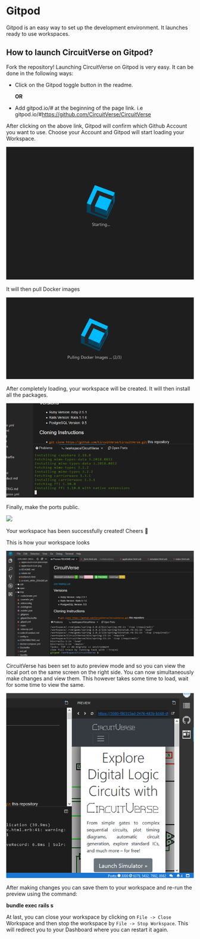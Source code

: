 # **Gitpod**

Gitpod is an easy way to set up the development environment. It launches ready to use workspaces.

## **How to launch CircuitVerse on Gitpod?**

Fork the repository!
Launching CircuitVerse on Gitpod is very easy. It can be done in the following ways:

- Click on the Gitpod toggle button in the readme.

  **OR**

- Add gitpod.io/# at the beginning of the page link.
  i.e gitpod.io/#https://github.com/CircuitVerse/CircuitVerse

After clicking on the above link, Gitpod will confirm which Github Account you want to use.
Choose your Account and Gitpod will start loading your Workspace.

![](https://raw.githubusercontent.com/sakshi1499/PICS/master/starting.PNG)

It will then pull Docker images

![](https://raw.githubusercontent.com/sakshi1499/PICS/master/twoofthreeedited.png)

After completely loading, your workspace will be created. It will then install all the packages.

![](https://raw.githubusercontent.com/sakshi1499/PICS/master/install.PNG)

Finally, make the ports public.

![](https://user-images.githubusercontent.com/35162705/75674787-da4f1400-5cab-11ea-8cf9-8c9d2e498609.png)

Your workspace has been successfully created! Cheers 🍺

This is how your workspace looks

![](https://raw.githubusercontent.com/sakshi1499/PICS/master/workspace.PNG)

CircuitVerse has been set to auto preview mode and so you can view the local port on the same screen on the right side. You can now simultaneously make changes and view them. This however takes some time to load, wait for some time to view the same.

![](https://raw.githubusercontent.com/sakshi1499/PICS/master/final.PNG)

After making changes you can save them to your workspace and re-run the preview using the command:

**bundle exec rails s**

At last, you can close your workspace by clicking on `File -> Close` Workspace and then stop the workspace by `File -> Stop Workspace`. This will redirect you to your Dashboard where you can restart it again.
